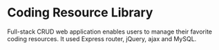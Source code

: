 # Coding Resource Library

Full-stack CRUD web application enables users to manage their favorite coding resources. It used Express router, jQuery, ajax and MySQL.
